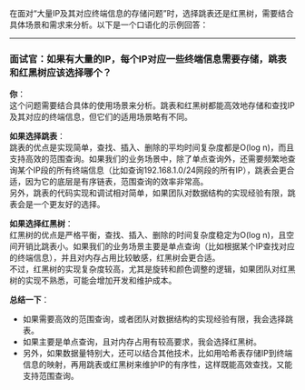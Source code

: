 在面对“大量IP及其对应终端信息的存储问题”时，选择跳表还是红黑树，需要结合具体场景和需求来分析。以下是一个口语化的示例回答：

---

### **面试官**：如果有大量的IP，每个IP对应一些终端信息需要存储，跳表和红黑树应该选择哪个？

**你**：  
这个问题需要结合具体的使用场景来分析。跳表和红黑树都能高效地存储和查找IP及其对应的终端信息，但它们的适用场景略有不同。

**如果选择跳表**：  
跳表的优点是实现简单，查找、插入、删除的平均时间复杂度都是O(log n)，而且支持高效的范围查询。如果我们的业务场景中，除了单点查询外，还需要频繁地查询某个IP段的所有终端信息（比如查询192.168.1.0/24网段的所有IP），跳表会更合适，因为它的底层是有序链表，范围查询的效率非常高。  
另外，跳表的代码实现和调试相对简单，如果团队对数据结构的实现经验有限，跳表会是一个更友好的选择。

**如果选择红黑树**：  
红黑树的优点是严格平衡，查找、插入、删除的时间复杂度稳定为O(log n)，且空间开销比跳表小。如果我们的业务场景主要是单点查询（比如根据某个IP查找对应的终端信息），并且对内存占用比较敏感，红黑树会更合适。  
不过，红黑树的实现复杂度较高，尤其是旋转和颜色调整的逻辑，如果团队对红黑树的实现不熟悉，可能会增加开发和维护成本。

**总结一下**：
- 如果需要高效的范围查询，或者团队对数据结构的实现经验有限，我会选择跳表。
- 如果主要是单点查询，且对内存占用有较高要求，我会选择红黑树。
- 另外，如果数据量特别大，还可以结合其他技术，比如用哈希表存储IP到终端信息的映射，再用跳表或红黑树来维护IP的有序性，这样既能高效查找，又能支持范围查询。